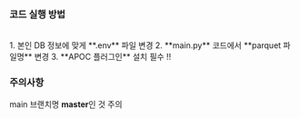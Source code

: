 ### 코드 실행 방법
<br>
1. 본인 DB 정보에 맞게 **.env** 파일 변경
2. **main.py** 코드에서 **parquet 파일명** 변경
3. **APOC 플러그인** 설치 필수 !!

### 주의사항
main 브랜치명 **master**인 것 주의
